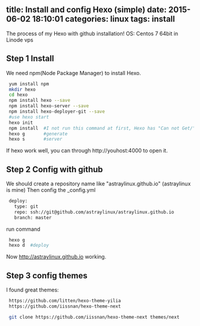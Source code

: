 title: Install and config Hexo (simple)
date: 2015-06-02 18:10:01
categories: linux
tags: install
---

The process of my Hexo with github installation!
OS: Centos 7 64bit in Linode vps

<!--more-->

## Step 1 Install

We need npm(Node Package Manager) to install Hexo.

``` bash
 yum install npm
 mkdir hexo
 cd hexo
 npm install hexo --save
 npm install hexo-server --save
 npm install hexo-deployer-git --save
 #use hexo start
 hexo init  
 npm install  #I not run this command at first, Hexo has "Can not Get/" error
 hexo g       #generate
 hexo s	      #server
```

If hexo work well, you can through http://youhost:4000 to open it.

## Step 2 Config with github

We should create a repository name like "astraylinux.github.io" (astraylinux is mine)
Then config the _config.yml

``` bash
 deploy:
   type: git
   repo: ssh://git@github.com/astraylinux/astraylinux.github.io
   branch: master
```

run command

``` bash
 hexo g
 hexo d  #deploy
```

Now http://astraylinux.github.io working.

## Step 3 config themes

I found great themes:
``` bash
 https://github.com/litten/hexo-theme-yilia
 https://github.com/iissnan/hexo-theme-next
```

``` bash
 git clone https://github.com/iissnan/hexo-theme-next themes/next
```






